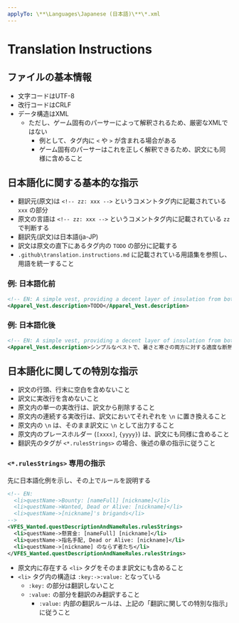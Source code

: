 ```yaml
---
applyTo: \**\Languages\Japanese (日本語)\**\*.xml
---
```


# Translation Instructions

## ファイルの基本情報

* 文字コードはUTF-8
* 改行コードはCRLF
* データ構造はXML
  * ただし、ゲーム固有のパーサーによって解釈されるため、厳密なXMLではない
    * 例として、タグ内に `<` や `>` が含まれる場合がある
    * ゲーム固有のパーサーはこれを正しく解釈できるため、訳文にも同様に含めること

## 日本語化に関する基本的な指示

* 翻訳元(原文)は `<!-- zz: xxx -->` というコメントタグ内に記載されている `xxx` の部分
* 原文の言語は `<!-- zz: xxx -->` というコメントタグ内に記載されている `zz` で判断する
* 翻訳先(訳文)は日本語(ja-JP)
* 訳文は原文の直下にあるタグ内の `TODO` の部分に記載する
* `.github\translation.instructions.md` に記載されている用語集を参照し、用語を統一すること

### 例: 日本語化前

```xml
<!-- EN: A simple vest, providing a decent layer of insulation from both heat and cold. -->
<Apparel_Vest.description>TODO</Apparel_Vest.description>
```

### 例: 日本語化後

```xml
<!-- EN: A simple vest, providing a decent layer of insulation from both heat and cold. -->
<Apparel_Vest.description>シンプルなベストで、暑さと寒さの両方に対する適度な断熱層を提供します。</Apparel_Vest.description>
```

## 日本語化に関しての特別な指示

* 訳文の行頭、行末に空白を含めないこと
* 訳文に実改行を含めないこと
* 原文内の単一の実改行は、訳文から削除すること
* 原文内の連続する実改行は、訳文においてそれぞれを `\n` に置き換えること
* 原文内の `\n` は、そのまま訳文に `\n` として出力すること
* 原文内のプレースホルダー (`[xxxx]`, `{yyyy}`) は、訳文にも同様に含めること
* 翻訳先のタグが `<*.rulesStrings>` の場合、後述の章の指示に従うこと

### `<*.rulesStrings>` 専用の指示

先に日本語化例を示し、その上でルールを説明する

```xml
<!-- EN:
  <li>questName->Bounty: [nameFull] [nickname]</li>
  <li>questName->Wanted, Dead or Alive: [nickname]</li>
  <li>questName->[nickname]'s brigands</li>
-->
<VFES_Wanted.questDescriptionAndNameRules.rulesStrings>
  <li>questName->懸賞金: [nameFull] [nickname]</li>
  <li>questName->指名手配, Dead or Alive: [nickname]</li>
  <li>questName->[nickname] のならず者たち</li>
</VFES_Wanted.questDescriptionAndNameRules.rulesStrings>
```

* 原文内に存在する `<li>` タグをそのまま訳文にも含めること
* `<li>` タグ内の構造は `:key:->:value:` となっている
  * `:key:` の部分は翻訳しないこと
  * `:value:` の部分を翻訳のみ翻訳すること
    * `:value:` 内部の翻訳ルールは、上記の「翻訳に関しての特別な指示」に従うこと
